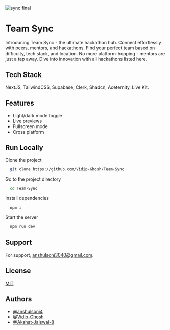 
![sync final](https://github.com/Vidip-Ghosh/Team-Sync/assets/74638335/06137aa5-b316-4425-87a1-cd9cdba8bd72)


# Team Sync

Introducing Team Sync - the ultimate hackathon hub. Connect effortlessly with peers, mentors, and hackathons. Find your perfect team based on difficulty, tech stack, and location. No more platform-hopping - mentors are just a tap away. Dive into innovation with all hackathons listed here.



## Tech Stack

NextJS, TailwindCSS, Supabase, Clerk, Shadcn, Aceternity, Live Kit.


## Features

- Light/dark mode toggle
- Live previews
- Fullscreen mode
- Cross platform


## Run Locally

Clone the project

```bash
  git clone https://github.com/Vidip-Ghosh/Team-Sync
```

Go to the project directory

```bash
  cd Team-Sync
```

Install dependencies

```bash
  npm i 
```

Start the server

```bash
  npm run dev
```


## Support

For support, anshulsoni3040@gmail.com.


## License

[MIT](https://choosealicense.com/licenses/mit/)


## Authors

- [@anshulsoni4](https://www.github.com/octokatherine)
- [@Vidib-Ghosh](https://www.github.com/octokatherine)
- [@Akshat-Jaiswal-8](https://www.github.com/octokatherine)


